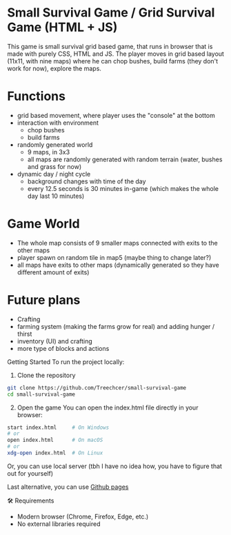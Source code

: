 # Small Survival Game / Grid Survival Game (HTML + JS)

This game is small survival grid based game, that runs in browser that is made with purely CSS, HTML and JS. The player moves in grid based layout (11x11, with nine maps) where he can chop bushes, build farms (they don't work for now), explore the maps.

# Functions

- grid based movement, where player uses the "console" at the bottom
- interaction with environment
  - chop bushes
  - build farms
- randomly generated world
  - 9 maps, in 3x3
  - all maps are randomly generated with random terrain (water, bushes and grass for now)
- dynamic day / night cycle
  - background changes with time of the day
  - every 12.5 seconds is 30 minutes in-game (which makes the whole day last 10 minutes)

# Game World

- The whole map consists of 9 smaller maps connected with exits to the other maps
- player spawn on random tile in map5 (maybe thing to change later?)
- all maps have exits to other maps (dynamically generated so they have different amount of exits)

# Future plans

- Crafting
- farming system (making the farms grow for real) and adding hunger / thirst
- inventory (UI) and crafting
- more type of blocks and actions

Getting Started
To run the project locally:

1. Clone the repository
```bash
git clone https://github.com/Treechcer/small-survival-game
cd small-survival-game
```

2. Open the game
You can open the index.html file directly in your browser:

```bash
start index.html     # On Windows
# or
open index.html      # On macOS
# or
xdg-open index.html  # On Linux
```

Or, you can use local server (tbh I have no idea how, you have to figure that out for yourself)

Last alternative, you can use [Github pages](https://treechcer.github.io/small-survival-game/)

🛠️ Requirements
- Modern browser (Chrome, Firefox, Edge, etc.)
- No external libraries required
